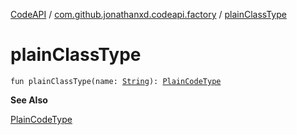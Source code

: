 [CodeAPI](../index.md) / [com.github.jonathanxd.codeapi.factory](index.md) / [plainClassType](.)

# plainClassType

`fun plainClassType(name: `[`String`](https://kotlinlang.org/api/latest/jvm/stdlib/kotlin/-string/index.html)`): `[`PlainCodeType`](../com.github.jonathanxd.codeapi.type/-plain-code-type/index.md)

**See Also**

[PlainCodeType](../com.github.jonathanxd.codeapi.type/-plain-code-type/index.md)

